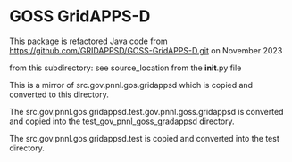 # GOSS GridAPPS-D

This package is refactored Java code from 
https://github.com/GRIDAPPSD/GOSS-GridAPPS-D.git on November 2023

from this subdirectory:
see source_location from the __init__.py file

This is a mirror of src.gov.pnnl.gos.gridappsd which is copied and converted to this directory.

The src.gov.pnnl.gos.gridappsd.test.gov.pnnl.goss.gridappsd is converted and copied into the 
test_gov_pnnl_goss_gradappsd directory.

The src.gov.pnnl.gos.gridappsd.test is copied and converted into the test directory.

